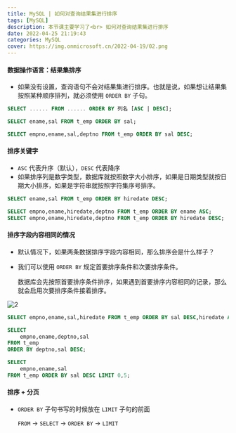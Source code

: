 ```yaml
---
title: MySQL | 如何对查询结果集进行排序
tags: [MySQL]
description: 本节课主要学习了<br> 如何对查询结果集进行排序
date: 2022-04-25 21:19:43
categories: MySQL
cover: https://img.onmicrosoft.cn/2022-04-19/02.png
---
```


#### 数据操作语言：结果集排序

- 如果没有设置，查询语句不会对结果集进行排序。也就是说，如果想让结果集按照某种顺序排列，就必须使用 `ORDER BY` 子句。

```SQL
SELECT ...... FROM ...... ORDER BY 列名 [ASC | DESC];
```

```SQL
SELECT ename,sal FROM t_emp ORDER BY sal;
```

```SQL
SELECT empno,ename,sal,deptno FROM t_emp ORDER BY sal DESC;
```

#### 排序关键字

- `ASC` 代表升序（默认），`DESC` 代表降序
- 如果排序列是数字类型，数据库就按照数字大小排序，如果是日期类型就按日期大小排序，如果是字符串就按照字符集序号排序。

```SQL
SELECT ename,sal FROM t_emp ORDER BY hiredate DESC;
```

```SQL
SELECT empno,ename,hiredate,deptno FROM t_emp ORDER BY ename ASC;
SELECT empno,ename,hiredate,deptno FROM t_emp ORDER BY hiredate DESC;
```

#### 排序字段内容相同的情况

- 默认情况下，如果两条数据排序字段内容相同，那么排序会是什么样子？

- 我们可以使用 `ORDER BY` 规定首要排序条件和次要排序条件。

  数据库会先按照首要排序条件排序，如果遇到首要排序内容相同的记录，那么就会启用次要排序条件接着排序。

![2](https://img.onmicrosoft.cn/2022-04-25/02.png)

```SQL
SELECT empno,ename,sal,hiredate FROM t_emp ORDER BY sal DESC,hiredate ASC;
```

```SQL
SELECT 
	empno,ename,deptno,sal
FROM t_emp
ORDER BY deptno,sal DESC;
```

```SQL
SELECT 
	empno,ename,sal
FROM t_emp ORDER BY sal DESC LIMIT 0,5;
```

#### 排序 + 分页

- `ORDER BY` 子句书写的时候放在 `LIMIT` 子句的前面

  `FROM` -> `SELECT` -> `ORDER BY` -> `LIMIT`

